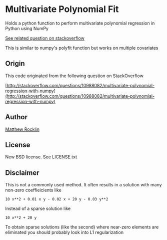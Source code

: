 Multivariate Polynomial Fit
===========================

Holds a python function to perform multivariate polynomial regression in Python
using NumPy

[See related question on
stackoverflow](http://stackoverflow.com/questions/10988082/multivariate-polynomial-regression-with-numpy)

This is similar to numpy's polyfit function but works on multiple covariates

Origin
------

This code originated from the following question on StackOverflow

[http://stackoverflow.com/questions/10988082/multivariate-polynomial-regression-with-numpy](http://stackoverflow.com/questions/10988082/multivariate-polynomial-regression-with-numpy)

Author
------

[Matthew Rocklin](http://matthewrocklin.com)

License
-------

New BSD license. See LICENSE.txt

Disclaimer
----------

This is not a commonly used method.  It often results in a solution with many
non-zero coeffieicients like

    10 x**2 + 0.01 x y - 0.02 x + 20 y - 0.03 y**2

Instead of a sparse solution like

    10 x**2 + 20 y

To obtain sparse solutions (like the second) where near-zero elements are
eliminated you should probably look into L1 regularization
